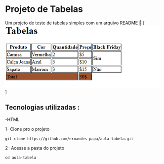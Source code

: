 # Projeto de Tabelas

Um projeto de teste de tabelas simples com um arquivo README 🤖
[<img src="animacao.gif" alt="gif da tela inicial do projeto aula tabela">]



## Tecnologias utilizadas : 

-HTML

1- Clone pro o projeto

```
git clone https://github.com/ernandes-papa/aula-tabela.git
```

2- Acesse a pasta do projeto

```
cd aula-tabela
```